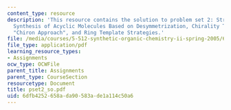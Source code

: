 ```yaml
---
content_type: resource
description: 'This resource contains the solution to problem set 2: Strategies for
  Synthesis of Acyclic Molecules Based on Desymmetrization, Chirality Transfer, the
  "Chiron Approach", and Ring Template Strategies.'
file: /media/courses/5-512-synthetic-organic-chemistry-ii-spring-2005/6dfb4252658ada90583ade1a114c50a6_pset2_so.pdf
file_type: application/pdf
learning_resource_types:
- Assignments
ocw_type: OCWFile
parent_title: Assignments
parent_type: CourseSection
resourcetype: Document
title: pset2_so.pdf
uid: 6dfb4252-658a-da90-583a-de1a114c50a6
---
```

